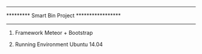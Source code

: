 *********************************************
********* Smart Bin Project *****************
*********************************************

1. Framework
 Meteor + Bootstrap

2. Running Environment
Ubuntu 14.04
